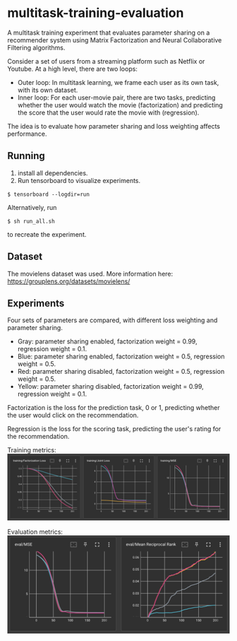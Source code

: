 # multitask-training-evaluation
 A multitask training experiment that evaluates parameter sharing on a recommender system using Matrix Factorization and Neural Collaborative Filtering algorithms.
 
 Consider a set of users from a streaming platform such as Netflix or Youtube. At a high level, there are two loops:
- Outer loop: In multitask learning, we frame each user as its own task, with its own dataset. 
- Inner loop: For each user-movie pair, there are two tasks, predicting whether the user would watch the movie (factorization) and predicting the score that the user would rate the movie with (regression). 

The idea is to evaluate how parameter sharing and loss weighting affects performance.

## Running
1. install all dependencies.
2. Run tensorboard to visualize experiments.
```
$ tensorboard --logdir=run
```
Alternatively, run
```
$ sh run_all.sh
```
to recreate the experiment.

## Dataset
The movielens dataset was used. More information here: https://grouplens.org/datasets/movielens/
## Experiments
Four sets of parameters are compared, with different loss weighting and parameter sharing.
- Gray: parameter sharing enabled, factorization weight = 0.99, regression weight = 0.1.
- Blue: parameter sharing enabled, factorization weight = 0.5, regression weight = 0.5.
- Red: parameter sharing disabled, factorization weight = 0.5, regression weight = 0.5.
- Yellow: parameter sharing disabled, factorization weight = 0.99, regression weight = 0.1.

Factorization is the loss for the prediction task, 0 or 1, predicting whether the user would click on the recommendation.

Regression is the loss for the scoring task, predicting the user's rating for the recommendation.

Training metrics:
<img src="README_media/1.png">

Evaluation metrics:
<img src="README_media/2.png">

